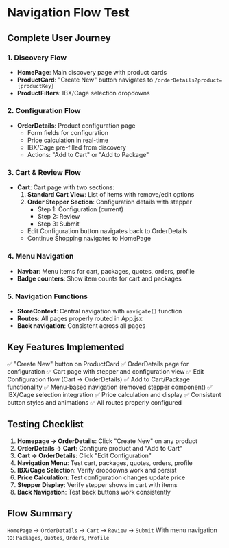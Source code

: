 # Navigation Flow Test

## Complete User Journey

### 1. Discovery Flow

- **HomePage**: Main discovery page with product cards
- **ProductCard**: "Create New" button navigates to `/orderDetails?product={productKey}`
- **ProductFilters**: IBX/Cage selection dropdowns

### 2. Configuration Flow

- **OrderDetails**: Product configuration page
  - Form fields for configuration
  - Price calculation in real-time
  - IBX/Cage pre-filled from discovery
  - Actions: "Add to Cart" or "Add to Package"

### 3. Cart & Review Flow

- **Cart**: Cart page with two sections:
  1. **Standard Cart View**: List of items with remove/edit options
  2. **Order Stepper Section**: Configuration details with stepper
     - Step 1: Configuration (current)
     - Step 2: Review
     - Step 3: Submit
  - Edit Configuration button navigates back to OrderDetails
  - Continue Shopping navigates to HomePage

### 4. Menu Navigation

- **Navbar**: Menu items for cart, packages, quotes, orders, profile
- **Badge counters**: Show item counts for cart and packages

### 5. Navigation Functions

- **StoreContext**: Central navigation with `navigate()` function
- **Routes**: All pages properly routed in App.jsx
- **Back navigation**: Consistent across all pages

## Key Features Implemented

✅ "Create New" button on ProductCard
✅ OrderDetails page for configuration
✅ Cart page with stepper and configuration view
✅ Edit Configuration flow (Cart → OrderDetails)
✅ Add to Cart/Package functionality
✅ Menu-based navigation (removed stepper component)
✅ IBX/Cage selection integration
✅ Price calculation and display
✅ Consistent button styles and animations
✅ All routes properly configured

## Testing Checklist

1. **Homepage → OrderDetails**: Click "Create New" on any product
2. **OrderDetails → Cart**: Configure product and "Add to Cart"
3. **Cart → OrderDetails**: Click "Edit Configuration"
4. **Navigation Menu**: Test cart, packages, quotes, orders, profile
5. **IBX/Cage Selection**: Verify dropdowns work and persist
6. **Price Calculation**: Test configuration changes update price
7. **Stepper Display**: Verify stepper shows in cart with items
8. **Back Navigation**: Test back buttons work consistently

## Flow Summary

`HomePage` → `OrderDetails` → `Cart` → `Review` → `Submit`
With menu navigation to: `Packages`, `Quotes`, `Orders`, `Profile`
